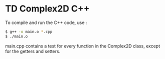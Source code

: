 # TD Complex2D C++

To compile and run the C++ code, use :

```bash
$ g++ -o main.o *.cpp
$ ./main.o
```

main.cpp contains a test for every function in the Complex2D class, except for the getters and setters.
